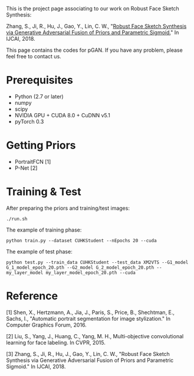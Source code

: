 This is the project page associating to our work on Robust Face Sketch Synthesis:

Zhang, S., Ji, R., Hu, J., Gao, Y., Lin, C. W., "<a href=https://www.ijcai.org/proceedings/2018/0162.pdf>Robust Face Sketch Synthesis via Generative Adversarial Fusion of Priors and Parametric Sigmoid.</a>" In IJCAI, 2018.

This page contains the codes for pGAN. If you have any problem, please feel free to contact us.

# Prerequisites

* Python (2.7 or later)
* numpy
* scipy
* NVIDIA GPU + CUDA 8.0 + CuDNN v5.1
* pyTorch 0.3

# Getting Priors

* PortraitFCN [1]
* P-Net [2]

# Training & Test

After preparing the priors and training/test images:
```
./run.sh
```
The example of training phase:
```
python train.py --dataset CUHKStudent --nEpochs 20 --cuda
```
The example of test phase:
```
python test.py --train_data CUHKStudent --test_data XM2VTS --G1_model G_1_model_epoch_20.pth --G2_model G_2_model_epoch_20.pth --my_layer_model my_layer_model_epoch_20.pth --cuda
```

# Reference

[1] Shen, X., Hertzmann, A., Jia, J., Paris, S., Price, B., Shechtman, E., Sachs, I., "Automatic portrait segmentation for image stylization." In Computer Graphics Forum, 2016.

[2] Liu, S., Yang, J., Huang, C., Yang, M. H., Multi-objective convolutional learning for face labeling. In CVPR, 2015.

[3] Zhang, S., Ji, R., Hu, J., Gao, Y., Lin, C. W., "Robust Face Sketch Synthesis via Generative Adversarial Fusion of Priors and Parametric Sigmoid." In IJCAI, 2018.